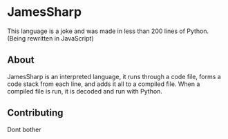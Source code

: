 # JamesSharp

This language is a joke and was made in less than 200 lines of Python. (Being rewritten in JavaScript)

## About
JamesSharp is an interpreted language, it runs through a code file, forms a code stack from each line, and adds it all to a compiled file. When a compiled file is run, it is decoded and run with Python.

## Contributing
Dont bother
